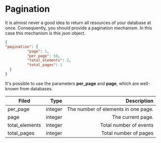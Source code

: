 # Pagination

It is almost never a good idea to return all resources of your database at once. Consequently, you 
should provide a pagination mechanism. In this case this mechanism is this json object.

```json
{
"pagination": {
          "page": 1,
          "per_page": 50,
          "total_elements": 2,
          "total_pages": 1
  } 
} 
```

It's possible to use the parameters **per_page** and 
**page**, which are well-known from databases.

| Filed    |      Type      |  Description |
|----------|---------------:|------------:|
| per_page| integer| The number of elements in one page.|
|page| integer| The current page.|
|total_elements|integer| Total number of events|
|total_pages|integer| Total number of pages|
